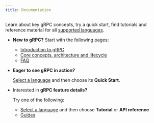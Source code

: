 ```yaml
---
title: Documentation
---
```


Learn about key gRPC concepts, try a quick start, find tutorials and reference
material for all [supported languages](languages).

- **New to gRPC?** Start with the following pages:

  - [Introduction to gRPC](what-is-grpc/introduction)
  - [Core concepts, architecture and lifecycle](what-is-grpc/core-concepts)
  - [FAQ](/faq)

- **Eager to see gRPC in action?**

  [Select a language](languages) and then choose its **Quick Start**.

- Interested in **gRPC feature details?**

  Try one of the following:

  - [Select a language](languages) and then choose **Tutorial** or **API reference**
  - [Guides](guides)
